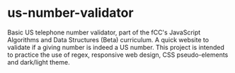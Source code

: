 # us-number-validator
Basic US telephone number validator, part of the fCC's JavaScript Algorithms and Data Structures (Beta) curriculum.
A quick website to validate if a giving number is indeed a US number. This project is intended to practice the use of regex, responsive web design, CSS pseudo-elements and dark/light theme.
